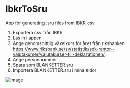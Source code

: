 # IbkrToSru
App for generating .sru files from IBKR csv

1. Exportera csv från IBKR
2. Läs in i appen
3. Ange genomsnittlig växelkurs för året från riksbanken https://www.riksbank.se/sv/statistik/sok-rantor--valutakurser/valutakurser-till-deklarationen/
4. Ange personnummer
5. Spara som BLANKETTER.sru
6. Importera BLANKETTER.sru i mina sidor

![image](https://user-images.githubusercontent.com/1640096/165338202-ab7b7dd3-68ec-4cd1-8877-60e9354030d8.png)
